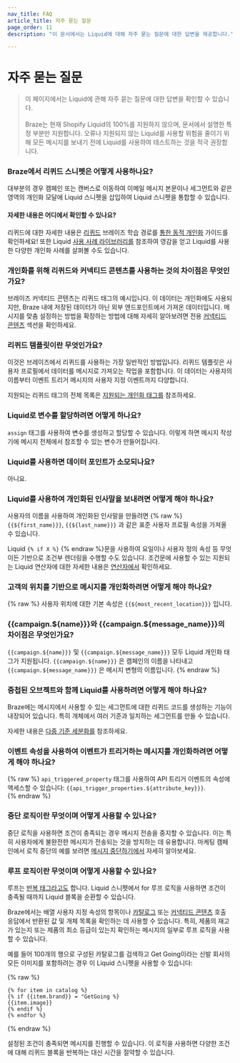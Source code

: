 ```yaml
---
nav_title: FAQ
article_title: 자주 묻는 질문
page_order: 11
description: "이 문서에서는 Liquid에 대해 자주 묻는 질문에 대한 답변을 제공합니다."

---
```


# 자주 묻는 질문

> 이 페이지에서는 Liquid에 관해 자주 묻는 질문에 대한 답변을 확인할 수 있습니다.<br><br>Braze는 현재 Shopify Liquid의 100%를 지원하지 않으며, 문서에서 설명한 특정 부분만 지원합니다. 오류나 지원되지 않는 Liquid를 사용할 위험을 줄이기 위해 모든 메시지를 보내기 전에 Liquid를 사용하여 테스트하는 것을 적극 권장합니다.

### Braze에서 리퀴드 스니펫은 어떻게 사용하나요?

대부분의 경우 캠페인 또는 캔버스로 이동하여 이메일 메시지 본문이나 세그먼트와 같은 영역의 개인화 모달에 Liquid 스니펫을 삽입하여 Liquid 스니펫을 통합할 수 있습니다. 

#### 자세한 내용은 어디에서 확인할 수 있나요?

리퀴드에 대한 자세한 내용은 [리퀴드](https://learning.braze.com/path/dynamic-personalization-with-liquid) 브레이즈 학습 경로를 [통한 동적 개인화](https://learning.braze.com/path/dynamic-personalization-with-liquid) 가이드를 확인하세요! 또한 Liquid [사용 사례 라이브러리를]({{site.baseurl}}/user_guide/personalization_and_dynamic_content/liquid/liquid_use_cases/) 참조하여 영감을 얻고 Liquid를 사용한 다양한 개인화 사례를 살펴볼 수도 있습니다.

### 개인화를 위해 리퀴드와 커넥티드 콘텐츠를 사용하는 것의 차이점은 무엇인가요?

브레이즈 커넥티드 콘텐츠는 리퀴드 태그의 예시입니다. 이 데이터는 개인화에도 사용되지만, Braze 내에 저장된 데이터가 아닌 외부 엔드포인트에서 가져온 데이터입니다. 메시지를 맞춤 설정하는 방법을 확장하는 방법에 대해 자세히 알아보려면 전용 [커넥티드 콘텐츠]({{site.baseurl}}/user_guide/personalization_and_dynamic_content/connected_content) 섹션을 확인하세요.

### 리퀴드 템플릿이란 무엇인가요?

이것은 브레이즈에서 리퀴드를 사용하는 가장 일반적인 방법입니다. 리퀴드 템플릿은 사용자 프로필에서 데이터를 메시지로 가져오는 작업을 포함합니다. 이 데이터는 사용자의 이름부터 이벤트 트리거 메시지의 사용자 지정 이벤트까지 다양합니다.

지원되는 리퀴드 태그의 전체 목록은 [지원되는 개인화 태그를]({{site.baseurl}}/user_guide/personalization_and_dynamic_content/liquid/supported_personalization_tags/) 참조하세요.

### Liquid로 변수를 할당하려면 어떻게 하나요?

`assign` 태그를 사용하여 변수를 생성하고 할당할 수 있습니다. 이렇게 하면 메시지 작성기에 메시지 전체에서 참조할 수 있는 변수가 만들어집니다.

### Liquid를 사용하면 데이터 포인트가 소모되나요?

아니요.

### Liquid를 사용하여 개인화된 인사말을 보내려면 어떻게 해야 하나요?

사용자의 이름을 사용하여 개인화된 인사말을 만들려면 {% raw %} `{{${first_name}}}`, `{{${last_name}}}` 과 같은 표준 사용자 프로필 속성을 가져올 수 있습니다.

Liquid `{% if X %}` {% endraw %}문을 사용하여 요일이나 사용자 정의 속성 등 무엇이든 기반으로 조건부 렌더링을 수행할 수도 있습니다. 조건문에 사용할 수 있는 지원되는 Liquid 연산자에 대한 자세한 내용은 [연산자에서]({{site.baseurl}}/user_guide/personalization_and_dynamic_content/liquid/operators/) 확인하세요.

### 고객의 위치를 기반으로 메시지를 개인화하려면 어떻게 해야 하나요?

{% raw %}
사용자 위치에 대한 기본 속성은 `{{${most_recent_location}}}` 입니다.

### {{campaign.${name}}}와 {{campaign.${message_name}}}의 차이점은 무엇인가요?

`{{campaign.${name}}}` 및 `{{campaign.${message_name}}}` 모두 Liquid 개인화 태그가 지원됩니다. `{{campaign.${name}}}` 은 캠페인의 이름을 나타내고 `{{campaign.${message_name}}}` 은 메시지 변형의 이름입니다.
{% endraw %}

### 중첩된 오브젝트와 함께 Liquid를 사용하려면 어떻게 해야 하나요?

Braze에는 메시지에서 사용할 수 있는 세그먼트에 대한 리퀴드 코드를 생성하는 기능이 내장되어 있습니다. 특히 개체에서 여러 기준과 일치하는 세그먼트를 만들 수 있습니다.

자세한 내용은 [다중 기준 세분화를]({{site.baseurl}}/user_guide/data_and_analytics/custom_data/custom_attributes/nested_custom_attribute_support/#multi-criteria-segmentation) 참조하세요.

### 이벤트 속성을 사용하여 이벤트가 트리거하는 메시지를 개인화하려면 어떻게 해야 하나요?

{% raw %}
`api_triggered_property` 태그를 사용하여 API 트리거 이벤트의 속성에 액세스할 수 있습니다: `{{api_trigger_properties.${attribute_key}}}`.  
{% endraw %}

### 중단 로직이란 무엇이며 어떻게 사용할 수 있나요?

중단 로직을 사용하면 조건이 충족되는 경우 메시지 전송을 중지할 수 있습니다. 이는 특히 사용자에게 불완전한 메시지가 전송되는 것을 방지하는 데 유용합니다. 마케팅 캠페인에서 로직 중단의 예를 보려면 [메시지 중단하기에서]({{site.baseurl}}/user_guide/personalization_and_dynamic_content/liquid/aborting_messages/) 자세히 알아보세요.

### 루프 로직이란 무엇이며 어떻게 사용할 수 있나요?

루프는 [반복 태그라고도](https://shopify.github.io/liquid/tags/iteration/) 합니다. Liquid 스니펫에서 for 루프 로직을 사용하면 조건이 충족될 때까지 Liquid 블록을 순환할 수 있습니다. 

Braze에서는 배열 사용자 지정 속성의 항목이나 [카탈로그]({{site.baseurl}}/user_guide/personalization_and_dynamic_content/catalogs) 또는 [커넥티드 콘텐츠]({{site.baseurl}}/user_guide/personalization_and_dynamic_content/connected_content) 호출 응답에서 반환된 값 및 개체 목록을 확인하는 데 사용할 수 있습니다. 특히, 제품의 재고가 있는지 또는 제품의 최소 등급이 있는지 확인하는 메시지의 일부로 루프 로직을 사용할 수 있습니다. 

예를 들어 100개의 행으로 구성된 카탈로그를 검색하고 Get Going이라는 신발 회사의 모든 이미지를 포함하려는 경우 이 Liquid 스니펫을 사용할 수 있습니다:

{% raw %}

```liquid
{% for item in catalog %}
{% if {{item.brand}} = "GetGoing %}
{{item.image}}
{% endif %}
{% endfor %}
```

{% endraw %}

설정된 조건이 충족되면 메시지를 진행할 수 있습니다. 이 로직을 사용하면 다양한 조건에 대해 리퀴드 블록을 반복하는 대신 시간을 절약할 수 있습니다.
